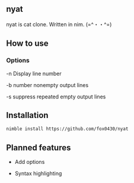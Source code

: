 ## nyat
nyat is cat clone. Written in nim. (=^・・^=)

## How to use
### Options

-n    Display line number

-b    number nonempty output lines

-s    suppress repeated empty output lines

## Installation
```sh
nimble install https://github.com/fox0430/nyat
```
## Planned features
- Add options

- Syntax highlighting

